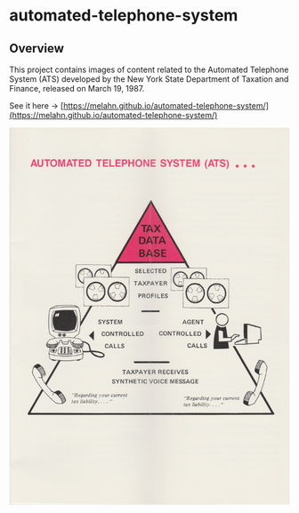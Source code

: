# automated-telephone-system

## Overview

This project contains images of content related to the Automated Telephone System (ATS) developed by the New York State Department of Taxation and Finance, released on March 19, 1987.

See it here &#8594; [https://melahn.github.io/automated-telephone-system/](https://melahn.github.io/automated-telephone-system/)

![system-components](./docs/brochure/ATS-2.jpg)


